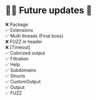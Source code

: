 # 🏊‍♀️ Future updates 👀
❌ Package <br>
✅ Extensions <br>
✅ Multi threads (Final boss)<br>
❌ FUZZ in header  <br>
❌ [Timeout]  <br>
✅ Colorized output  <br>
✅ Filtration  <br>
✅ Help <br>
✅ Subdomains <br>
✅ Structs  <br>
✅ CustomOutput  <br>
✅ Output  <br>
✅ FUZZ  <br>
